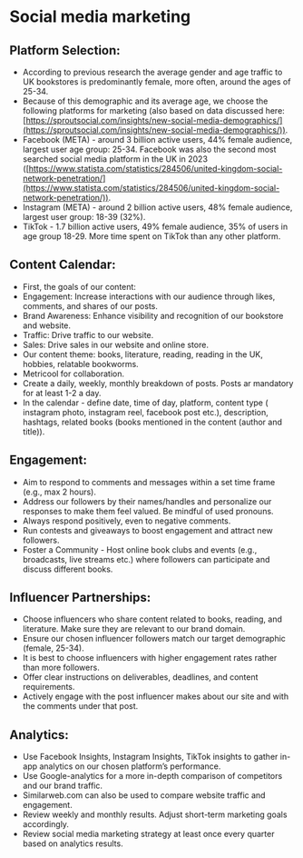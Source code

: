 # Social media marketing

## Platform Selection:
-   According to previous research the average gender and age traffic to UK bookstores is predominantly female, more often, around the ages of 25-34.
-   Because of this demographic and its average age, we choose the following platforms for marketing (also based on data discussed here: [https://sproutsocial.com/insights/new-social-media-demographics/](https://sproutsocial.com/insights/new-social-media-demographics/)).
-   Facebook (META) - around 3 billion active users, 44% female audience, largest user age group: 25-34. Facebook was also the second most searched social media platform in the UK in 2023 ([https://www.statista.com/statistics/284506/united-kingdom-social-network-penetration/](https://www.statista.com/statistics/284506/united-kingdom-social-network-penetration/)).
-   Instagram (META) - around 2 billion active users, 48% female audience, largest user group: 18-39 (32%).
-   TikTok - 1.7 billion active users, 49% female audience, 35% of users in age group 18-29. More time spent on TikTok than any other platform.

## Content Calendar:
-   First, the goals of our content:
-   Engagement: Increase interactions with our audience through likes, comments, and shares of our posts.
-   Brand Awareness: Enhance visibility and recognition of our bookstore and website.
-   Traffic: Drive traffic to our website.
-   Sales: Drive sales in our website and online store.
-   Our content theme: books, literature, reading, reading in the UK, hobbies, relatable bookworms.
-   Metricool for collaboration.
-   Create a daily, weekly, monthly breakdown of posts. Posts ar mandatory for at least 1-2 a day.
-   In the calendar - define date, time of day, platform, content type ( instagram photo, instagram reel, facebook post etc.), description, hashtags, related books (books mentioned in the content (author and title)).
    
## Engagement:
-   Aim to respond to comments and messages within a set time frame (e.g., max 2 hours).
-   Address our followers by their names/handles and personalize our responses to make them feel valued. Be mindful of used pronouns.
-   Always respond positively, even to negative comments.
-   Run contests and giveaways to boost engagement and attract new followers.
-   Foster a Community - Host online book clubs and events (e.g., broadcasts, live streams etc.) where followers can participate and discuss different books.
 
## Influencer Partnerships:
-   Choose influencers who share content related to books, reading, and literature. Make sure they are relevant to our brand domain.
-   Ensure our chosen influencer followers match our target demographic (female, 25-34).
-   It is best to choose influencers with higher engagement rates rather than more followers.
-   Offer clear instructions on deliverables, deadlines, and content requirements.
-   Actively engage with the post influencer makes about our site and with the comments under that post.
 
## Analytics:
-   Use Facebook Insights, Instagram Insights, TikTok insights to gather in-app analytics on our chosen platform’s performance.
-   Use Google-analytics for a more in-depth comparison of competitors and our brand traffic.
-   Similarweb.com can also be used to compare website traffic and engagement.
-   Review weekly and monthly results. Adjust short-term marketing goals accordingly.
-   Review social media marketing strategy at least once every quarter based on analytics results.
